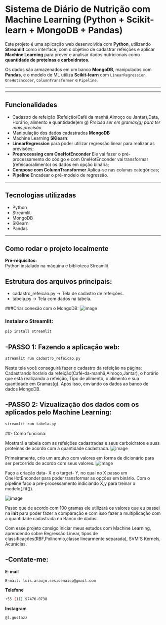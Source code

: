 # Sistema de Diário de Nutrição com Machine Learning (Python + Scikit-learn + MongoDB + Pandas)

Este projeto é uma aplicação web desenvolvida com **Python**, utilizando **Streamlit** como interface, com o objetivo de cadastrar refeições e aplicar **Machine Learning** para prever e analisar dados nutricionais como **quantidade de proteínas e carboidratos**.

Os dados são armazenados em um banco **MongoDB**, manipulados com **Pandas**, e o modelo de ML utiliza **Scikit-learn** com `LinearRegression`, `OneHotEncoder`, `ColumnTransformer` e `Pipeline`.

---


---

##  Funcionalidades

- Cadastro de refeição (Refeição(Café da manhâ,Almoço ou Jantar),Data, Horário, alimento e quantidade(em g) *Precisa ser em gramas(g) para ter mais precisão.*
- Manipulação dos dados cadastrados **MongoDB**
- Machine Learning **SKlearn**:
- **LinearRegression** para poder utilizar regressão linear para realizar as previsões;
- **Preprocessing com OneHotEnconder** Ele vai fazer o pré-processamento do código e com OneHotEnconder vai transformar (refeicao/alimento) os dados em opção binária;
- **Compose com ColumnTransformer** Aplica-se nas colunas categóricas;
- **Pipeline** Encadear o pré-modelo de regressão.


---

##  Tecnologias utilizadas

- Python
- Streamlit
- MongoDB
- SKlearn
- Pandas


---

## Como rodar o projeto localmente

**Pré-requisitos:**  
Python instalado na máquina e biblioteca Streamlit.
## **Estrutura dos arquivos principais:**
 - cadastro_refeicao.py -> Tela de cadastro de refeições.
 - tabela.py -> Tela com dados na tabela.



###Criar conexão com o MongoDB:
![image](https://github.com/user-attachments/assets/710b309e-1bc3-45b8-a666-87fd722b364e)


### Instalar o Streamlit:

```bash
pip install streamlit
```

## -PASSO 1: Fazendo a aplicação web:
```bash
streamlit run cadastro_refeicao.py
```
Neste tela você conseguirá fazer o cadastro da refeição na página: Cadastrando horário da refeição(Café-da-manhã,Almoço,Jantar), o horário que está realizando a refeição, Tipo de alimento, o alimento e sua quantidade em Gramas(g). Após isso, enviando os dados ao banco de dados MongoDB.

## -PASSO 2: Vizualização dos dados com os aplicados pelo Machine Learning:


```bash
streamlit run tabela.py
```
##- Como funciona:


Mostrará a tabela com as refeições cadastradas e seus carboidratos e suas proteínas de acordo com a quantidade cadastrada.
![image](https://github.com/user-attachments/assets/eb8d85b1-c510-47df-9916-03c4b9a34fad)

Primeiramente, crio um arquivo com valores em forma de dicionário para ser percorrido de acordo com seus valores.
![image](https://github.com/user-attachments/assets/d98fce1f-456b-46fd-8cb2-0c5ff77e413c)

Faço a criação data- X e o target- Y, no qual no X passo um OneHotEnconder para poder transformar as opções em binário. Com o pipeline faço a pré-processamento indiciando X,y para treinar o modelo(.fit()).

![image](https://github.com/user-attachments/assets/8ac41514-b882-4bfe-a325-8d7a6b96e247)

Passo que de acordo com 100 gramas ele utilizará os valores que eu passei na __init__ para poder fazer a comparação e com isso fazer a multiplicação com a quantidade cadastrada no Banco de dados.

Com esse projeto consigo iniciar meus estudos com Machine Learning, aprendendo sobre Regressão Linear, tipos de classificações(RBF,Polinomio,classe linearmente separada), SVM´S Kernels, Acurácias.

## -Contate-me:

**E-mail**
```bash
E-mail: luis.araujo.sesisenaisp@gmail.com
````
**Telefone**
```bash
+55 (11) 97470-0738
```
**Instagram**
```bash
@l.gustazz
```







